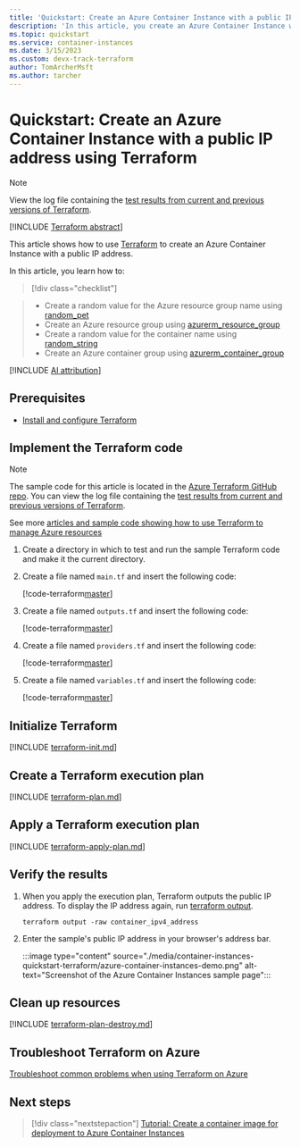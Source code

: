 ```yaml
---
title: 'Quickstart: Create an Azure Container Instance with a public IP address using Terraform'
description: 'In this article, you create an Azure Container Instance with a public IP address using Terraform'
ms.topic: quickstart
ms.service: container-instances
ms.date: 3/15/2023
ms.custom: devx-track-terraform
author: TomArcherMsft
ms.author: tarcher
---
```


# Quickstart: Create an Azure Container Instance with a public IP address using Terraform

> [!NOTE]
> View the log file containing the [test results from current and previous versions of Terraform](https://github.com/Azure/terraform/tree/master/quickstart/101-aci-linuxcontainer-public-ip/TestRecord.md).

[!INCLUDE [Terraform abstract](~/azure-dev-docs-pr/articles/terraform/includes/abstract.md)]

This article shows how to use [Terraform](/azure/terraform) to create an Azure Container Instance with a public IP address.

In this article, you learn how to:

> [!div class="checklist"]

> * Create a random value for the Azure resource group name using [random_pet](https://registry.terraform.io/providers/hashicorp/random/latest/docs/resources/resource_group/pet)
> * Create an Azure resource group using [azurerm_resource_group](https://registry.terraform.io/providers/hashicorp/azurerm/latest/docs/resources/resource_group)
> * Create a random value for the container name using [random_string](https://registry.terraform.io/providers/hashicorp/random/latest/docs/resources/resource_group/string)
> * Create an Azure container group using [azurerm_container_group](https://registry.terraform.io/providers/hashicorp/azurerm/latest/docs/resources/container_group)

[!INCLUDE [AI attribution](../../includes/ai-generated-attribution.md)]

## Prerequisites

- [Install and configure Terraform](/azure/developer/terraform/quickstart-configure)

<!-- TODO: Add bullets for any article-specific includes or download/install URLs and commands. -->

## Implement the Terraform code

> [!NOTE]
> The sample code for this article is located in the [Azure Terraform GitHub repo](https://github.com/Azure/terraform/tree/master/quickstart/101-aci-linuxcontainer-public-ip). You can view the log file containing the [test results from current and previous versions of Terraform](https://github.com/Azure/terraform/tree/master/quickstart/101-aci-linuxcontainer-public-ip/TestRecord.md).
> 
> See more [articles and sample code showing how to use Terraform to manage Azure resources](/azure/terraform)

1. Create a directory in which to test and run the sample Terraform code and make it the current directory.

1. Create a file named `main.tf` and insert the following code:

    [!code-terraform[master](~/terraform_samples/quickstart/101-aci-linuxcontainer-public-ip/main.tf)]

1. Create a file named `outputs.tf` and insert the following code:

    [!code-terraform[master](~/terraform_samples/quickstart/101-aci-linuxcontainer-public-ip/outputs.tf)]

1. Create a file named `providers.tf` and insert the following code:

    [!code-terraform[master](~/terraform_samples/quickstart/101-aci-linuxcontainer-public-ip/providers.tf)]

1. Create a file named `variables.tf` and insert the following code:

    [!code-terraform[master](~/terraform_samples/quickstart/101-aci-linuxcontainer-public-ip/variables.tf)]

## Initialize Terraform

[!INCLUDE [terraform-init.md](~/azure-dev-docs-pr/articles/terraform/includes/terraform-init.md)]

## Create a Terraform execution plan

[!INCLUDE [terraform-plan.md](~/azure-dev-docs-pr/articles/terraform/includes/terraform-plan.md)]

## Apply a Terraform execution plan

[!INCLUDE [terraform-apply-plan.md](~/azure-dev-docs-pr/articles/terraform/includes/terraform-apply-plan.md)]

## Verify the results

1. When you apply the execution plan, Terraform outputs the public IP address. To display the IP address again, run [terraform output](https://developer.hashicorp.com/terraform/cli/commands/output).

    ```console
    terraform output -raw container_ipv4_address
    ```

1. Enter the sample's public IP address in your browser's address bar. 

    :::image type="content" source="./media/container-instances-quickstart-terraform/azure-container-instances-demo.png" alt-text="Screenshot of the Azure Container Instances sample page":::

## Clean up resources

[!INCLUDE [terraform-plan-destroy.md](~/azure-dev-docs-pr/articles/terraform/includes/terraform-plan-destroy.md)]

## Troubleshoot Terraform on Azure

[Troubleshoot common problems when using Terraform on Azure](/azure/developer/terraform/troubleshoot)

## Next steps

> [!div class="nextstepaction"] 
> [Tutorial: Create a container image for deployment to Azure Container Instances](./container-instances-tutorial-prepare-app.md)

